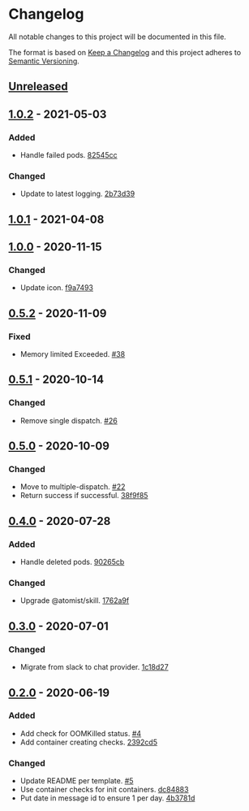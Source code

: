 # Changelog

All notable changes to this project will be documented in this file.

The format is based on [Keep a Changelog](http://keepachangelog.com/)
and this project adheres to [Semantic Versioning](http://semver.org/).

## [Unreleased](https://github.com/atomist-skills/kubernetes-pod-health-skill/compare/1.0.2...HEAD)

## [1.0.2](https://github.com/atomist-skills/kubernetes-pod-health-skill/compare/1.0.1...1.0.2) - 2021-05-03

### Added

-   Handle failed pods. [82545cc](https://github.com/atomist-skills/kubernetes-pod-health-skill/commit/82545cc5a2559e59642a39986afccd0b3c37dc88)

### Changed

-   Update to latest logging. [2b73d39](https://github.com/atomist-skills/kubernetes-pod-health-skill/commit/2b73d39b2569a3a1e4298532d7b55795cf04de9a)

## [1.0.1](https://github.com/atomist-skills/kubernetes-pod-health-skill/compare/1.0.0...1.0.1) - 2021-04-08

## [1.0.0](https://github.com/atomist-skills/kubernetes-pod-health-skill/compare/0.5.2...1.0.0) - 2020-11-15

### Changed

-   Update icon. [f9a7493](https://github.com/atomist-skills/kubernetes-pod-health-skill/commit/f9a7493f0cf5b36a032fec120b330e4c61ca923f)

## [0.5.2](https://github.com/atomist-skills/kubernetes-pod-health-skill/compare/0.5.1...0.5.2) - 2020-11-09

### Fixed

-   Memory limited Exceeded. [#38](https://github.com/atomist-skills/kubernetes-pod-health-skill/issues/38)

## [0.5.1](https://github.com/atomist-skills/kubernetes-pod-health-skill/compare/0.5.0...0.5.1) - 2020-10-14

### Changed

-   Remove single dispatch. [#26](https://github.com/atomist-skills/kubernetes-pod-health-skill/issues/26)

## [0.5.0](https://github.com/atomist-skills/kubernetes-pod-health-skill/compare/0.4.0...0.5.0) - 2020-10-09

### Changed

-   Move to multiple-dispatch. [#22](https://github.com/atomist-skills/kubernetes-pod-health-skill/issues/22)
-   Return success if successful. [38f9f85](https://github.com/atomist-skills/kubernetes-pod-health-skill/commit/38f9f854947a27886f8ce6889fb48081ea1fc698)

## [0.4.0](https://github.com/atomist-skills/kubernetes-pod-health-skill/compare/0.3.0...0.4.0) - 2020-07-28

### Added

-   Handle deleted pods. [90265cb](https://github.com/atomist-skills/kubernetes-pod-health-skill/commit/90265cb195cfc1cb828403f379a79c734a7854e1)

### Changed

-   Upgrade @atomist/skill. [1762a9f](https://github.com/atomist-skills/kubernetes-pod-health-skill/commit/1762a9f8862658b6ee87c84c2b896dbf9f4272fb)

## [0.3.0](https://github.com/atomist-skills/kubernetes-pod-health-skill/compare/0.2.0...0.3.0) - 2020-07-01

### Changed

-   Migrate from slack to chat provider. [1c18d27](https://github.com/atomist-skills/kubernetes-pod-health-skill/commit/1c18d2734f3fad089fac570fcc68566f71709c15)

## [0.2.0](https://github.com/atomist-skills/kubernetes-pod-health-skill/tree/0.2.0) - 2020-06-19

### Added

-   Add check for OOMKilled status. [#4](https://github.com/atomist-skills/kubernetes-pod-health-skill/issues/4)
-   Add container creating checks. [2392cd5](https://github.com/atomist-skills/kubernetes-pod-health-skill/commit/2392cd5497dc8e5148b7b94bd56c9286402b3a02)

### Changed

-   Update README per template. [#5](https://github.com/atomist-skills/kubernetes-pod-health-skill/issues/5)
-   Use container checks for init containers. [dc84883](https://github.com/atomist-skills/kubernetes-pod-health-skill/commit/dc848832b122452cd4008331d0ac2dd843a58bac)
-   Put date in message id to ensure 1 per day. [4b3781d](https://github.com/atomist-skills/kubernetes-pod-health-skill/commit/4b3781d9fa72eb653098f5b742687e0c911ba3a9)
